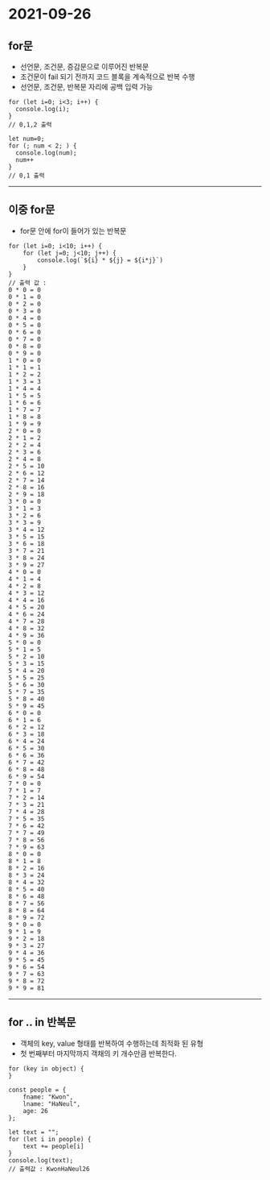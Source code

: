 # 2021-09-26

## for문
* 선언문, 조건문, 증감문으로 이루어진 반복문
* 조건문이 fail 되기 전까지 코드 블록을 계속적으로 반복 수행
* 선언문, 조건문, 반복문 자리에 공백 입력 가능
~~~
for (let i=0; i<3; i++) {
  console.log(i);
}
// 0,1,2 출력

let num=0;
for (; num < 2; ) {
  console.log(num);
  num++
}
// 0,1 출력
~~~
***
## 이중 for문
* for문 안에 for이 들어가 있는 반복문
~~~
for (let i=0; i<10; i++) {
    for (let j=0; j<10; j++) {
        console.log(`${i} * ${j} = ${i*j}`)
    }
}
// 출력 값 : 
0 * 0 = 0
0 * 1 = 0
0 * 2 = 0
0 * 3 = 0
0 * 4 = 0
0 * 5 = 0
0 * 6 = 0
0 * 7 = 0
0 * 8 = 0
0 * 9 = 0
1 * 0 = 0
1 * 1 = 1
1 * 2 = 2
1 * 3 = 3
1 * 4 = 4
1 * 5 = 5
1 * 6 = 6
1 * 7 = 7
1 * 8 = 8
1 * 9 = 9
2 * 0 = 0
2 * 1 = 2
2 * 2 = 4
2 * 3 = 6
2 * 4 = 8
2 * 5 = 10
2 * 6 = 12
2 * 7 = 14
2 * 8 = 16
2 * 9 = 18
3 * 0 = 0
3 * 1 = 3
3 * 2 = 6
3 * 3 = 9
3 * 4 = 12
3 * 5 = 15
3 * 6 = 18
3 * 7 = 21
3 * 8 = 24
3 * 9 = 27
4 * 0 = 0
4 * 1 = 4
4 * 2 = 8
4 * 3 = 12
4 * 4 = 16
4 * 5 = 20
4 * 6 = 24
4 * 7 = 28
4 * 8 = 32
4 * 9 = 36
5 * 0 = 0
5 * 1 = 5
5 * 2 = 10
5 * 3 = 15
5 * 4 = 20
5 * 5 = 25
5 * 6 = 30
5 * 7 = 35
5 * 8 = 40
5 * 9 = 45
6 * 0 = 0
6 * 1 = 6
6 * 2 = 12
6 * 3 = 18
6 * 4 = 24
6 * 5 = 30
6 * 6 = 36
6 * 7 = 42
6 * 8 = 48
6 * 9 = 54
7 * 0 = 0
7 * 1 = 7
7 * 2 = 14
7 * 3 = 21
7 * 4 = 28
7 * 5 = 35
7 * 6 = 42
7 * 7 = 49
7 * 8 = 56
7 * 9 = 63
8 * 0 = 0
8 * 1 = 8
8 * 2 = 16
8 * 3 = 24
8 * 4 = 32
8 * 5 = 40
8 * 6 = 48
8 * 7 = 56
8 * 8 = 64
8 * 9 = 72
9 * 0 = 0
9 * 1 = 9
9 * 2 = 18
9 * 3 = 27
9 * 4 = 36
9 * 5 = 45
9 * 6 = 54
9 * 7 = 63
9 * 8 = 72
9 * 9 = 81
~~~
***

## for .. in 반복문
* 객체의 key, value 형태를 반복하여 수행하는데 최적화 된 유형
* 첫 번째부터 마지막까지 객채의 키 개수만큼 반복한다.
~~~
for (key in object) {
}

const people = {
    fname: "Kwon",
    lname: "HaNeul",
    age: 26
};

let text = "";
for (let i in people) {
    text += people[i]
}
console.log(text);
// 출력값 : KwonHaNeul26
